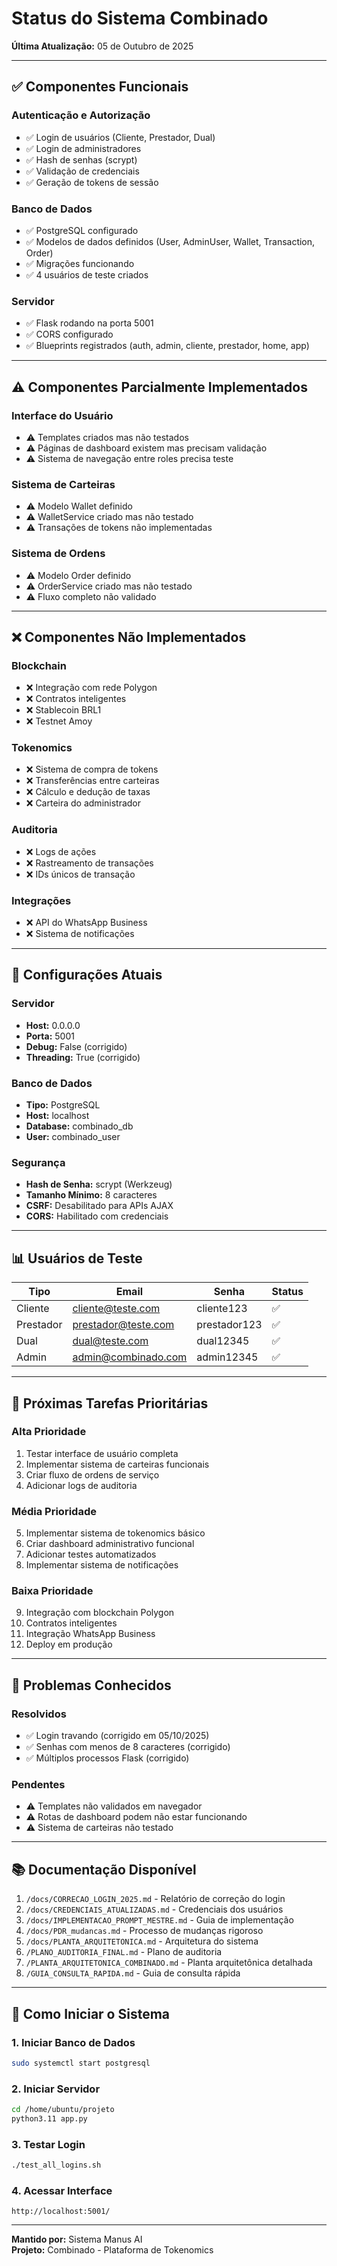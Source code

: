 # Status do Sistema Combinado

**Última Atualização:** 05 de Outubro de 2025

---

## ✅ Componentes Funcionais

### Autenticação e Autorização
- ✅ Login de usuários (Cliente, Prestador, Dual)
- ✅ Login de administradores
- ✅ Hash de senhas (scrypt)
- ✅ Validação de credenciais
- ✅ Geração de tokens de sessão

### Banco de Dados
- ✅ PostgreSQL configurado
- ✅ Modelos de dados definidos (User, AdminUser, Wallet, Transaction, Order)
- ✅ Migrações funcionando
- ✅ 4 usuários de teste criados

### Servidor
- ✅ Flask rodando na porta 5001
- ✅ CORS configurado
- ✅ Blueprints registrados (auth, admin, cliente, prestador, home, app)

---

## ⚠️ Componentes Parcialmente Implementados

### Interface do Usuário
- ⚠️ Templates criados mas não testados
- ⚠️ Páginas de dashboard existem mas precisam validação
- ⚠️ Sistema de navegação entre roles precisa teste

### Sistema de Carteiras
- ⚠️ Modelo Wallet definido
- ⚠️ WalletService criado mas não testado
- ⚠️ Transações de tokens não implementadas

### Sistema de Ordens
- ⚠️ Modelo Order definido
- ⚠️ OrderService criado mas não testado
- ⚠️ Fluxo completo não validado

---

## ❌ Componentes Não Implementados

### Blockchain
- ❌ Integração com rede Polygon
- ❌ Contratos inteligentes
- ❌ Stablecoin BRL1
- ❌ Testnet Amoy

### Tokenomics
- ❌ Sistema de compra de tokens
- ❌ Transferências entre carteiras
- ❌ Cálculo e dedução de taxas
- ❌ Carteira do administrador

### Auditoria
- ❌ Logs de ações
- ❌ Rastreamento de transações
- ❌ IDs únicos de transação

### Integrações
- ❌ API do WhatsApp Business
- ❌ Sistema de notificações

---

## 🔧 Configurações Atuais

### Servidor
- **Host:** 0.0.0.0
- **Porta:** 5001
- **Debug:** False (corrigido)
- **Threading:** True (corrigido)

### Banco de Dados
- **Tipo:** PostgreSQL
- **Host:** localhost
- **Database:** combinado_db
- **User:** combinado_user

### Segurança
- **Hash de Senha:** scrypt (Werkzeug)
- **Tamanho Mínimo:** 8 caracteres
- **CSRF:** Desabilitado para APIs AJAX
- **CORS:** Habilitado com credenciais

---

## 📊 Usuários de Teste

| Tipo | Email | Senha | Status |
|------|-------|-------|--------|
| Cliente | cliente@teste.com | cliente123 | ✅ |
| Prestador | prestador@teste.com | prestador123 | ✅ |
| Dual | dual@teste.com | dual12345 | ✅ |
| Admin | admin@combinado.com | admin12345 | ✅ |

---

## 📝 Próximas Tarefas Prioritárias

### Alta Prioridade
1. Testar interface de usuário completa
2. Implementar sistema de carteiras funcionais
3. Criar fluxo de ordens de serviço
4. Adicionar logs de auditoria

### Média Prioridade
5. Implementar sistema de tokenomics básico
6. Criar dashboard administrativo funcional
7. Adicionar testes automatizados
8. Implementar sistema de notificações

### Baixa Prioridade
9. Integração com blockchain Polygon
10. Contratos inteligentes
11. Integração WhatsApp Business
12. Deploy em produção

---

## 🐛 Problemas Conhecidos

### Resolvidos
- ✅ Login travando (corrigido em 05/10/2025)
- ✅ Senhas com menos de 8 caracteres (corrigido)
- ✅ Múltiplos processos Flask (corrigido)

### Pendentes
- ⚠️ Templates não validados em navegador
- ⚠️ Rotas de dashboard podem não estar funcionando
- ⚠️ Sistema de carteiras não testado

---

## 📚 Documentação Disponível

1. `/docs/CORRECAO_LOGIN_2025.md` - Relatório de correção do login
2. `/docs/CREDENCIAIS_ATUALIZADAS.md` - Credenciais dos usuários
3. `/docs/IMPLEMENTACAO_PROMPT_MESTRE.md` - Guia de implementação
4. `/docs/PDR_mudancas.md` - Processo de mudanças rigoroso
5. `/docs/PLANTA_ARQUITETONICA.md` - Arquitetura do sistema
6. `/PLANO_AUDITORIA_FINAL.md` - Plano de auditoria
7. `/PLANTA_ARQUITETONICA_COMBINADO.md` - Planta arquitetônica detalhada
8. `/GUIA_CONSULTA_RAPIDA.md` - Guia de consulta rápida

---

## 🚀 Como Iniciar o Sistema

### 1. Iniciar Banco de Dados
```bash
sudo systemctl start postgresql
```

### 2. Iniciar Servidor
```bash
cd /home/ubuntu/projeto
python3.11 app.py
```

### 3. Testar Login
```bash
./test_all_logins.sh
```

### 4. Acessar Interface
```
http://localhost:5001/
```

---

**Mantido por:** Sistema Manus AI  
**Projeto:** Combinado - Plataforma de Tokenomics
